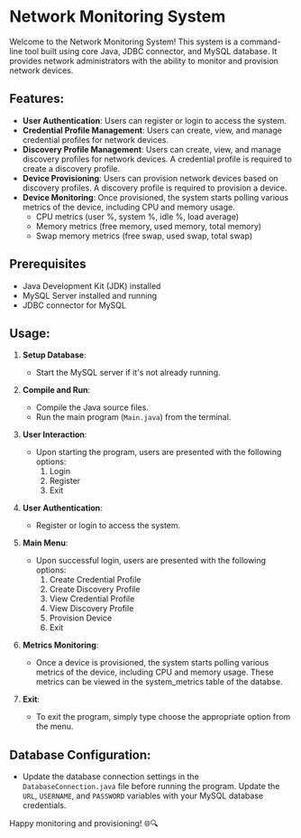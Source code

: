 # Network Monitoring System

Welcome to the Network Monitoring System! This system is a command-line tool built using core Java, JDBC connector, and MySQL database. It provides network administrators with the ability to monitor and provision network devices.

## Features:

- **User Authentication**: Users can register or login to access the system.
- **Credential Profile Management**: Users can create, view, and manage credential profiles for network devices.
- **Discovery Profile Management**: Users can create, view, and manage discovery profiles for network devices. A credential profile is required to create a discovery profile.
- **Device Provisioning**: Users can provision network devices based on discovery profiles. A discovery profile is required to provision a device.
- **Device Monitoring**: Once provisioned, the system starts polling various metrics of the device, including CPU and memory usage.
   - CPU metrics (user %, system %, idle %, load average)
   - Memory metrics (free memory, used memory, total memory)
   - Swap memory metrics (free swap, used swap, total swap)

## Prerequisites

- Java Development Kit (JDK) installed
- MySQL Server installed and running
- JDBC connector for MySQL

## Usage:

1. **Setup Database**:
   - Start the MySQL server if it's not already running.
  
2. **Compile and Run**:
   - Compile the Java source files.
   - Run the main program (`Main.java`) from the terminal.
    
3. **User Interaction**:
   - Upon starting the program, users are presented with the following options:
     1. Login
     2. Register
     3. Exit

4. **User Authentication**:
   - Register or login to access the system.

5. **Main Menu**:
   - Upon successful login, users are presented with the following options:
     1. Create Credential Profile
     2. Create Discovery Profile
     3. View Credential Profile
     4. View Discovery Profile
     5. Provision Device
     6. Exit

6. **Metrics Monitoring**:
   - Once a device is provisioned, the system starts polling various metrics of the device, including CPU and memory usage. These metrics can be viewed in the system_metrics table of the databse.

7. **Exit**:
   - To exit the program, simply type choose the appropriate option from the menu.

## Database Configuration:

- Update the database connection settings in the `DatabaseConnection.java` file before running the program. Update the `URL`, `USERNAME`, and `PASSWORD` variables with your MySQL database credentials.


Happy monitoring and provisioning! 🌐🔍

